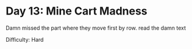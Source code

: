 # Day 13: Mine Cart Madness 

> 

Damn missed the part where they move first by row. read the damn text

Difficulty: Hard